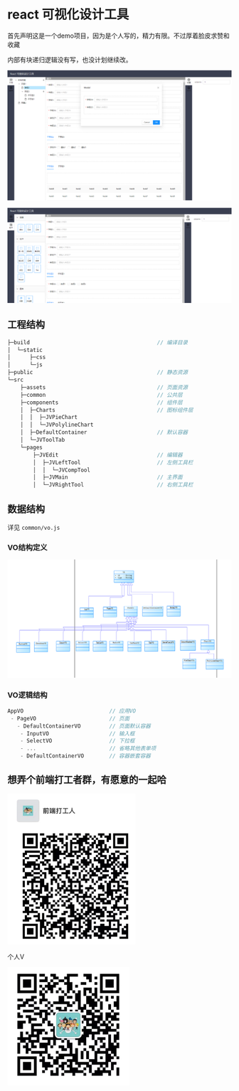 
# react 可视化设计工具

首先声明这是一个demo项目，因为是个人写的，精力有限。不过厚着脸皮求赞和收藏

内部有块递归逻辑没有写，也没计划继续改。

![](./docs/demo.png)

![](./docs/demo2.png)


## 工程结构

```js
├─build                                        // 编译目录
│  └─static
│      ├─css
│      └─js
├─public                                       // 静态资源
└─src
    ├─assets                                   // 页面资源
    ├─common                                   // 公共层
    ├─components                               // 组件层
    │  ├─Charts                                // 图标组件层
    │  │  ├─JVPieChart
    │  │  └─JVPolylineChart
    │  ├─DefaultContainer                      // 默认容器
    │  └─JVToolTab
    └─pages 
        ├─JVEdit                               // 编辑器
        │  ├─JVLeftTool                        // 左侧工具栏
        │  │  └─JVCompTool
        │  ├─JVMain                            // 主界面
        │  └─JVRightTool                       // 右侧工具栏
```


## 数据结构

详见 `common/vo.js`

### VO结构定义
![](./docs/uml.png)


### VO逻辑结构

```js
AppVO                           // 应用VO
 - PageVO                       // 页面
   - DefaultContainerVO         // 页面默认容器
    - InputVO                   // 输入框
    - SelectVO                  // 下拉框
    - ...                       // 省略其他表单项
    - DefaultContainerVO        // 容器嵌套容器
```


## 想弄个前端打工者群，有愿意的一起哈

![](./docs/v3.png)


个人V

![](./docs/v4.png)